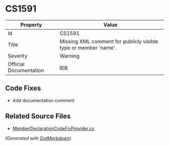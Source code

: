 # CS1591

| Property               | Value                                                                                             |
| ---------------------- | ------------------------------------------------------------------------------------------------- |
| Id                     | CS1591                                                                                            |
| Title                  | Missing XML comment for publicly visible type or member 'name'\.                                  |
| Severity               | Warning                                                                                           |
| Official Documentation | [link](http://docs.microsoft.com/en-us/dotnet/csharp/language-reference/compiler-messages/cs1591) |

## Code Fixes

* Add documentation comment

## Related Source Files

* [MemberDeclarationCodeFixProvider.cs](../../src/CodeFixes/CSharp/CodeFixes/MemberDeclarationCodeFixProvider.cs)

*\(Generated with [DotMarkdown](http://github.com/JosefPihrt/DotMarkdown)\)*